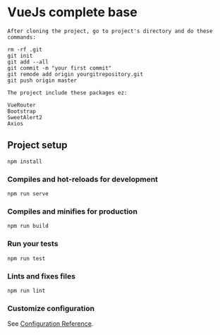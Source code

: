# VueJs complete base
```
After cloning the project, go to project's directory and do these commands:

rm -rf .git
git init
git add --all
git commit -m "your first commit"
git remode add origin yourgitrepository.git
git push origin master

The project include these packages ez: 

VueRouter
Bootstrap
SweetAlert2
Axios
```

## Project setup
```
npm install
```

### Compiles and hot-reloads for development
```
npm run serve
```

### Compiles and minifies for production
```
npm run build
```

### Run your tests
```
npm run test
```

### Lints and fixes files
```
npm run lint
```

### Customize configuration
See [Configuration Reference](https://cli.vuejs.org/config/).
